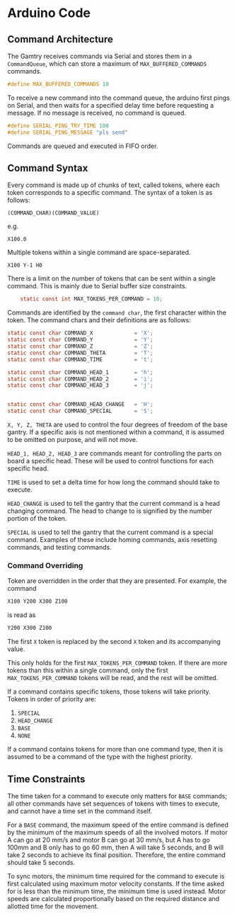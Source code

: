 # Arduino Code


## Command Architecture

The Gamtry receives commands via Serial and stores them in a `CommandQueue`, which can store a maximum of `MAX_BUFFERED_COMMANDS` commands.


```c
#define MAX_BUFFERED_COMMANDS 10
```


To receive a new command into the command queue, the arduino first pings on Serial, and then waits for a specified delay time before requesting a message. If no message is received, no command is queued.



```c
#define SERIAL_PING_TRY_TIME 100
#define SERIAL_PING_MESSAGE "pls send"
```

Commands are queued and executed in FIFO order.


## Command Syntax

Every command is made up of chunks of text, called tokens, where each token corresponds to a specific command. The syntax of a token is as follows:


```
(COMMAND_CHAR)(COMMAND_VALUE)
```

e.g.
```
X100.0
```

Multiple tokens within a single command are space-separated.

```
X100 Y-1 H0
```

There is a limit on the number of tokens that can be sent within a single command. This is mainly due to Serial buffer size constraints.

```c
    static const int MAX_TOKENS_PER_COMMAND = 10;
```


Commands are identified by the `command char`, the first character within the token. The command chars and their definitions are as follows:

```c
static const char COMMAND_X             = 'X';
static const char COMMAND_Y             = 'Y';
static const char COMMAND_Z             = 'Z';
static const char COMMAND_THETA         = 'T';
static const char COMMAND_TIME          = 't';

static const char COMMAND_HEAD_1        = 'h';
static const char COMMAND_HEAD_2        = 'i';
static const char COMMAND_HEAD_3        = 'j';


static const char COMMAND_HEAD_CHANGE   = 'H';
static const char COMMAND_SPECIAL       = 'S';
```


`X, Y, Z, THETA` are used to control the four degrees of freedom of the base gantry. If a specific axis is not mentioned within a command, it is assumed to be omitted on purpose, and will not move.


`HEAD_1, HEAD_2, HEAD_3` are commands meant for controlling the parts on board a specific head. These will be used to control functions for each specific head.


`TIME` is used to set a delta time for how long the command should take to execute.

`HEAD_CHANGE` is used to tell the gantry that the current command is a head changing command. The head to change to is signified by the number portion of the token.

`SPECIAL` is used to tell the gantry that the current command is a special command. Examples of these include homing commands, axis resetting commands, and testing commands.



### Command Overriding

Token are overridden in the order that they are presented. For example, the command

```c
X100 Y200 X300 Z100
```

is read as 

```c
Y200 X300 Z100
```

The first `X` token is replaced by the second `X` token and its accompanying value.

This only holds for the first `MAX_TOKENS_PER_COMMAND` token. If there are more tokens than this within a single command, only the first `MAX_TOKENS_PER_COMMAND` tokens will be read, and the rest will be omitted.

If a command contains specific tokens, those tokens will take priority. Tokens in order of priority are:

1. `SPECIAL`
2. `HEAD_CHANGE`
3. `BASE`
4. `NONE`

If a command contains tokens for more than one command type, then it is assumed to be a command of the type with the highest priority.




## Time Constraints


The time taken for a command to execute only matters for `BASE` commands; all other commands have set sequences of tokens with times to execute, and cannot have a time set in the command itself. 

For a `BASE` command, the maximum speed of the entire command is defined by the minimum of the maximum speeds of all the involved motors. If motor A can go at 20 mm/s and motor B can go at 30 mm/s, but A has to go 100mm and B only has to go 60 mm, then A will take 5 seconds, and B will take 2 seconds to achieve its final position. Therefore, the entire command should take 5 seconds.

To sync motors, the minimum time required for the command to execute is first calculated using maximum motor velocity constants. If the time asked for is less than the minimum time, the minimum time is used instead. Motor speeds are calculated proportionally based on the required distance and allotted time for the movement.

